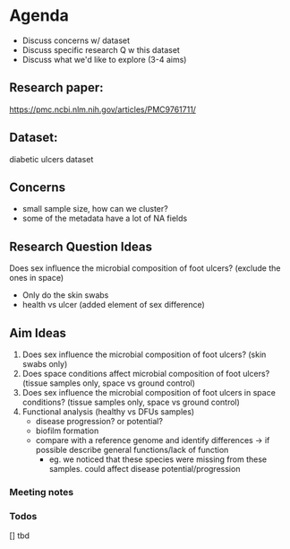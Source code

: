 # Agenda
- Discuss concerns w/ dataset
- Discuss specific research Q w this dataset
- Discuss what we'd like to explore (3-4 aims)

## Research paper:
https://pmc.ncbi.nlm.nih.gov/articles/PMC9761711/

## Dataset:
diabetic ulcers dataset

## Concerns
- small sample size, how can we cluster?
- some of the metadata have a lot of NA fields

## Research Question Ideas
Does sex influence the microbial composition of foot ulcers? (exclude the ones in space)
  - Only do the skin swabs
  - health vs ulcer (added element of sex difference)


## Aim Ideas
1. Does sex influence the microbial composition of foot ulcers? (skin swabs only)
2. Does space conditions affect microbial composition of foot ulcers? (tissue samples only, space vs ground control)
3. Does sex influence the microbial composition of foot ulcers in space conditions? (tissue samples only, space vs ground control)
4. Functional analysis (healthy vs DFUs samples)
   - disease progression? or potential?
   - biofilm formation
   - compare with a reference genome and identify differences -> if possible describe general functions/lack of function
     - eg. we noticed that these species were missing from these samples. could affect disease potential/progression



### Meeting notes


### Todos

[] tbd
